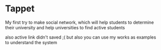 # Tappet
My first try to make social network, which will help students to determine their university and help universities to find active students 

also active link didn't saved ;( but also you can use my works as examples to understand the system  
